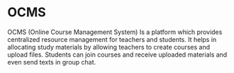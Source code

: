 # OCMS
OCMS (Online Course Management System) Is a platform which provides centralized resource management for teachers and students. It helps in allocating study materials by allowing teachers to create courses and upload files. Students can join courses and receive uploaded materials and even send texts in group chat.
